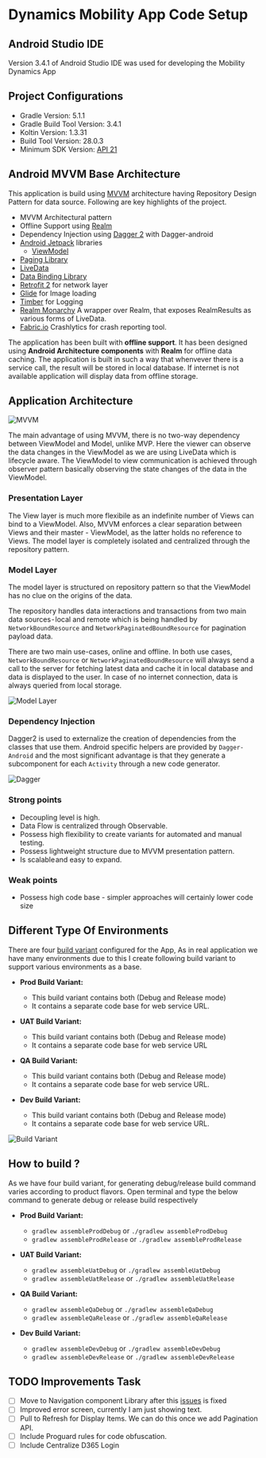 
  
# Dynamics Mobility App Code Setup  
  
## Android Studio IDE  
Version 3.4.1 of Android Studio IDE was used for developing the Mobility Dynamics App   
  
## Project Configurations  
  
  - Gradle Version: 5.1.1  
 - Gradle Build Tool Version: 3.4.1  
 - Koltin Version: 1.3.31  
 - Build Tool Version: 28.0.3  
 - Minimum SDK Version:  [API 21](https://developer.android.com/reference/android/os/Build.VERSION_CODES.html#LOLLIPOP)  
  ## Android MVVM Base Architecture  
This application is build using [MVVM](https://en.wikipedia.org/wiki/Model%E2%80%93view%E2%80%93viewmodel) architecture having Repository Design Pattern for data source. Following are key highlights of the project.  
 - MVVM Architectural pattern  
 - Offline Support using [Realm](https://realm.io/products/realm-database/)  
  - Dependency Injection using [Dagger 2](https://github.com/google/dagger) with Dagger-android  
 - [Android Jetpack](https://developer.android.com/jetpack/) libraries  
    - [ViewModel](https://developer.android.com/topic/libraries/architecture/viewmodel)  
  - [Paging Library](https://developer.android.com/topic/libraries/architecture/paging)  
  - [LiveData](https://developer.android.com/topic/libraries/architecture/livedata)  
  - [Data Binding Library](https://developer.android.com/topic/libraries/data-binding)  
  - [Retrofit 2](https://square.github.io/retrofit/) for network layer  
 - [Glide](https://github.com/bumptech/glide) for Image loading  
 - [Timber](https://github.com/JakeWharton/timber) for Logging  
 - [Realm Monarchy](https://github.com/Zhuinden/realm-monarchy) A wrapper over Realm, that exposes RealmResults as various forms of LiveData.  
 - [Fabric.io](https://fabric.io) Crashlytics for crash reporting tool.  
  
The application has been built with  **offline support**. It has been designed using  **Android Architecture components**  with  **Realm**  for offline data caching. The application is built in such a way that whenvever there is a service call, the result will be stored in local database. If internet is not available application will display data from offline storage.   
  
  
## Application Architecture  
  
<img src="/screenshots/screenshot_mvvm_diagram_overview.jpg" alt="MVVM"/>  
  
The main advantage of using MVVM, there is no two-way dependency between ViewModel and Model, unlike MVP. Here the viewer can observe the data changes in the ViewModel as we are using LiveData which is lifecycle aware. The ViewModel to view communication is achieved through observer pattern basically observing the state changes of the data in the ViewModel.   
  
### Presentation Layer  
The View layer is much more flexibile as an indefinite number of Views can bind to a ViewModel. Also, MVVM enforces a clear separation between Views and their master - ViewModel, as the latter holds no reference to Views. The model layer is completely isolated and centralized through the repository pattern.  
  
### Model Layer  
  
The model layer is structured on repository pattern so that the ViewModel has no clue on the origins of the data.  
  
The repository handles data interactions and transactions from two main data sources - local and remote which is being handled by `NetworkBoundResource` and `NetworkPaginatedBoundResource` for pagination payload data.  
  
There are two main use-cases, online and offline. In both use cases,  `NetworkBoundResource` or  `NetworkPaginatedBoundResource` will always send a call to the server for fetching latest data and cache it in local database and data is displayed to the user. In case of no internet connection,  data is always queried from local storage.  

<img src="/screenshots/screenshot_data_layer.jpg" alt="Model Layer"/>  
  
### Dependency Injection  
Dagger2 is used to externalize the creation of dependencies from the classes that use them. Android specific helpers are provided by `Dagger-Android` and the most significant advantage is that they generate a subcomponent for each `Activity` through a new code generator.  
  
<img src="/screenshots/screenshots_dagger_overview.png" alt="Dagger"/>  
  
### Strong points  
- Decoupling level is high.  
- Data Flow is centralized through Observable.  
- Possess high flexibility to create variants for automated and manual testing.  
- Possess lightweight structure due to MVVM presentation pattern.  
- Is scalable and easy to expand.  
  
### Weak points  
- Possess high code base - simpler approaches will certainly lower code size  
  
## Different Type Of Environments  
  
There are four [build variant](https://developer.android.com/studio/build/build-variants.html) configured for the App, As in real application we have many environments due to this I create following build variant to support various environments as a base.  
  
 - **Prod Build Variant:**  
     - This build variant contains both (Debug and Release mode)  
     - It contains a separate code base for web service URL.  
  
 - **UAT Build Variant:**  
     - This build variant contains both (Debug and Release mode)  
     - It contains a separate code base for web service URL  
     
 - **QA Build Variant:**  
     - This build variant contains both (Debug and Release mode)  
     - It contains a separate code base for web service URL.  
  
 - **Dev Build Variant:**  
     - This build variant contains both (Debug and Release mode)  
     - It contains a separate code base for web service URL.  
  
<img src="/screenshots/screenshot_build_variant_support.png" alt="Build Variant"/>  
  
## How to build ?
As we have four build variant, for generating debug/release build command varies according to product flavors.
Open terminal and type the below command to generate debug or release build respectively
- **Prod Build Variant:**  
     - `gradlew assembleProdDebug` or `./gradlew assembleProdDebug`
     - `gradlew assembleProdRelease` or `./gradlew assembleProdRelease`  
  
 - **UAT Build Variant:**  
     - `gradlew assembleUatDebug` or `./gradlew assembleUatDebug`
     - `gradlew assembleUatRelease` or `./gradlew assembleUatRelease`  
     
 - **QA Build Variant:**  
     - `gradlew assembleQaDebug` or `./gradlew assembleQaDebug`
     - `gradlew assembleQaRelease` or `./gradlew assembleQaRelease`  
  
 - **Dev Build Variant:**  
     - `gradlew assembleDevDebug` or `./gradlew assembleDevDebug`
     - `gradlew assembleDevRelease` or `./gradlew assembleDevRelease`  
  
## TODO Improvements Task  
  
- [ ] Move to Navigation component Library after this [issues](https://issuetracker.google.com/issues/80029773#comment25) is fixed  
- [ ] Improved error screen, currently I am just showing text.  
- [ ] Pull to Refresh for Display Items. We can do this once we add Pagination API.
- [ ] Include Proguard rules for code obfuscation.
- [ ] Include Centralize D365 Login
